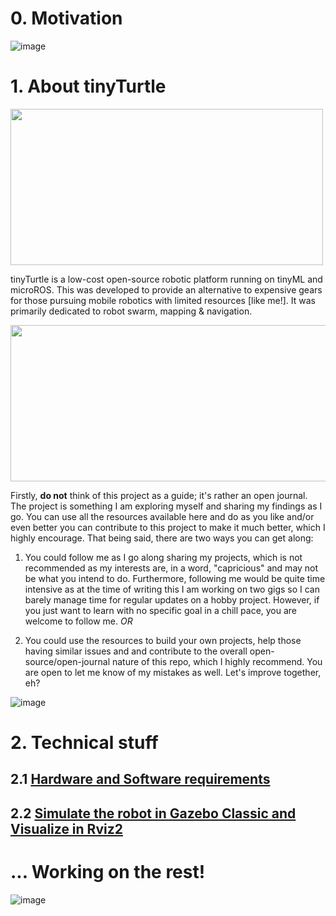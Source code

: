 # 0. Motivation

![image](https://github.com/AntarCreates/tinyTurtle/assets/81281780/242239a7-99eb-460a-a3aa-16c8f71f7364)




# 1. About tinyTurtle
<p align="left"> 
<img src="https://github.com/AntarCreates/tinyTurtle/assets/81281780/ae64c241-5127-47f3-ab3d-6a1d143c4175" width="500" height="250" align="center" />


</p>

tinyTurtle is a low-cost open-source robotic platform running on tinyML and microROS. This was developed to provide an alternative to expensive gears for those pursuing mobile robotics with limited resources [like me!]. It was primarily dedicated to robot swarm, mapping & navigation. 


<p align="right">
<img src="https://github.com/AntarCreates/tinyTurtle/assets/81281780/c4ed7faa-5645-428d-92b2-11d42d20944d" width="650" height="250" align="center" />


</p>

Firstly, **do not** think of this project as a guide; it's rather an open journal. The project is something I am exploring myself and sharing my findings as I go. You can use all the resources available here and do as you like and/or even better you can contribute to this project to make it much better, which I highly encourage. That being said, there are two ways you can get along:

1. You could follow me as I go along sharing my projects, which is not recommended as my interests are, in a word, "capricious" and may not be what you intend to do. Furthermore, following me would be quite time intensive as at the time of writing this I am working on two gigs so I can barely manage time for regular updates on a hobby project. However, if you just want to learn with no specific goal in a chill pace, you are welcome to follow me. _OR_
  
2. You could use the resources to build your own projects, help those having similar issues and and contribute to the overall open-source/open-journal nature of this repo, which I highly recommend. You are open to let me know of my mistakes as well. Let's improve together, eh?


![image](https://github.com/AntarCreates/tinyTurtle/assets/81281780/16170af1-b887-4060-9d6a-a15acdee36ab)






# 2. Technical stuff
## 2.1 [Hardware and Software requirements](https://github.com/AntarCreates/tinyTurtle/blob/main/hardware_and_software.md)
## 2.2 [Simulate the robot in Gazebo Classic and Visualize in Rviz2](https://github.com/AntarCreates/tinyTurtle/blob/main/gazebo_simulation.md)




# ... Working on the rest!
![image](https://github.com/AntarCreates/tinyTurtle/assets/81281780/8420cc6f-186f-41da-9ecd-a5b9d550bb8a)







                                                                                                                                                                                                                            





